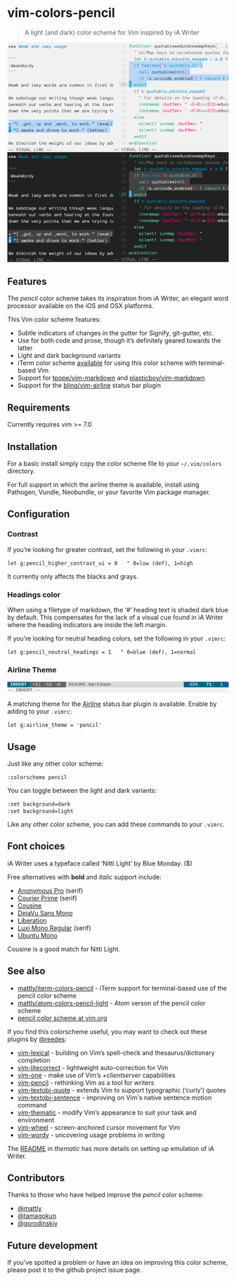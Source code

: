 # vim-colors-pencil

> A light (and dark) color scheme for Vim inspired by iA Writer

![markdown-example](screenshots/markdown-example2.png)

## Features

The _pencil_ color scheme takes its inspiration from iA Writer, an elegant
word processor available on the iOS and OSX platforms. 

This Vim color scheme features:

* Subtle indicators of changes in the gutter for Signify, git-gutter, etc.
* Use for both code and prose, though it’s definitely geared towards the latter
* Light and dark background variants
* iTerm color scheme [available][it] for using this color scheme with terminal-based Vim
* Support for [tpope/vim-markdown][tm] and [plasticboy/vim-markdown][pm]
* Support for the [bling/vim-airline][ba] status bar plugin

[tm]: http://github.com/tpope/vim-markdown
[pm]: http://github.com/plasticboy/vim-markdown
[ba]: https://github.com/bling/vim-airline

## Requirements

Currently requires vim >= 7.0

## Installation

For a basic install simply copy the color scheme file to your
`~/.vim/colors` directory. 

For full support in which the airline theme is available, install using
Pathogen, Vundle, Neobundle, or your favorite Vim package manager.

## Configuration

### Contrast

If you’re looking for greater contrast, set the following in your
`.vimrc`:

```
let g:pencil_higher_contrast_ui = 0   " 0=low (def), 1=high
```

It currently only affects the blacks and grays.

### Headings color

When using a filetype of markdown, the ‘#’ heading text is shaded dark
blue by default. This compensates for the lack of a visual cue found in iA
Writer where the heading indicators are inside the left margin. 

If you’re looking for neutral heading colors, set the following in your
`.vimrc`:

```
let g:pencil_neutral_headings = 1   " 0=blue (def), 1=normal
```

### Airline Theme

![airline-example](screenshots/airline-example.png)

A matching theme for the [Airline][al] status bar plugin is available.
Enable by adding to your `.vimrc`:

```
let g:airline_theme = 'pencil'
```

[al]: https://github.com/bling/vim-airline

## Usage

Just like any other color scheme:

```vim
:colorscheme pencil
```

You can toggle between the light and dark variants:

```vim
:set background=dark
:set background=light
```

Like any other color scheme, you can add these commands to your `.vimrc`.

## Font choices

iA Writer uses a typeface called ‘Nitti Light’ by Blue Monday. ($)

Free alternatives with **bold** and _italic_ support include:

* [Anonymous Pro](https://www.google.com/fonts/specimen/Anonymous+Pro) (serif)
* [Courier Prime](http://quoteunquoteapps.com/courierprime/) (serif)
* [Cousine](http://www.google.com/fonts/specimen/Cousine)
* [DejaVu Sans Mono](http://dejavu-fonts.org/wiki/Download)
* [Liberation](https://fedorahosted.org/liberation-fonts/)
* [Luxi Mono Regular](http://www.fontsquirrel.com/fonts/Luxi-Mono) (serif)
* [Ubuntu Mono](https://www.google.com/fonts/specimen/Ubuntu+Mono)

Cousine is a good match for Nitti Light.

## See also

* [mattly/iterm-colors-pencil][it] - iTerm support for terminal-based use of the pencil color scheme
* [mattly/atom-colors-pencil-light][ap] - Atom verson of the pencil color scheme
* [pencil color scheme at vim.org][vo]

[ap]: https://github.com/mattly/atom-colors-pencil-light
[it]: https://github.com/mattly/iterm-colors-pencil
[vo]: http://www.vim.org/scripts/script.php?script_id=4850

If you find this colorscheme useful, you may want to check out these
plugins by [@reedes][re]:

* [vim-lexical][lx] - building on Vim’s spell-check and thesaurus/dictionary completion
* [vim-litecorrect][lc] - lightweight auto-correction for Vim
* [vim-one][vo] - make use of Vim’s _+clientserver_ capabilities 
* [vim-pencil][pn] - rethinking Vim as a tool for writers
* [vim-textobj-quote][qu] - extends Vim to support typographic (‘curly’) quotes
* [vim-textobj-sentence][ts] - improving on Vim's native sentence motion command
* [vim-thematic][th] - modify Vim’s appearance to suit your task and environment 
* [vim-wheel][wh] - screen-anchored cursor movement for Vim
* [vim-wordy][wo] - uncovering usage problems in writing 

[re]: https://github.com/reedes
[lx]: http://github.com/reedes/vim-lexical
[lc]: http://github.com/reedes/vim-litecorrect
[vo]: http://github.com/reedes/vim-one
[pn]: http://github.com/reedes/vim-pencil
[ts]: http://github.com/reedes/vim-textobj-sentence
[qu]: http://github.com/reedes/vim-textobj-quote
[th]: http://github.com/reedes/vim-thematic
[wh]: http://github.com/reedes/vim-wheel
[wo]: http://github.com/reedes/vim-wordy

The [README](https://github.com/reedes/vim-thematic) in
_thematic_ has more details on setting up emulation of iA Writer.

## Contributors

Thanks to those who have helped improve the _pencil_ color scheme:

* [@mattly](https://github.com/mattly)
* [@tamagokun](https://github.com/tamagokun)
* [@gorodinskiy](https://github.com/gorodinskiy)

## Future development

If you’ve spotted a problem or have an idea on improving this color
scheme, please post it to the github project issue page.

<!-- vim: set tw=74 :-->

